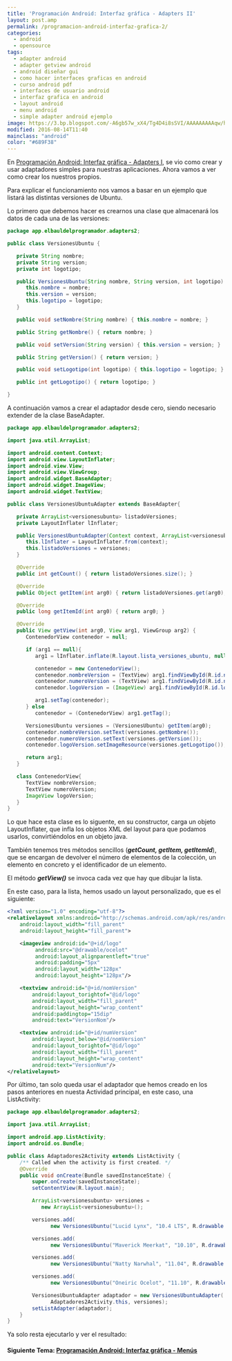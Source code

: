 ```yaml
---
title: 'Programación Android: Interfaz gráfica - Adapters II'
layout: post.amp
permalink: /programacion-android-interfaz-grafica-2/
categories:
  - android
  - opensource
tags:
  - adapter android
  - adapter getview android
  - android diseñar gui
  - como hacer interfaces graficas en android
  - curso android pdf
  - interfaces de usuario android
  - interfaz grafica en android
  - layout android
  - menu android
  - simple adapter android ejemplo
image: https://3.bp.blogspot.com/-A6gb57w_xX4/Tg4D4i8sSVI/AAAAAAAAAqw/hvsbzYlBpPQ/s800/adaptadores2.png
modified: 2016-08-14T11:40
mainclass: "android"
color: "#689F38"
---
```


En [Programación Android: Interfaz gráfica - Adapters I][1], se vio como crear y usar adaptadores simples para nuestras aplicaciones. Ahora vamos a ver como crear los nuestros propios.

<!--more-->

Para explicar el funcionamiento nos vamos a basar en un ejemplo que listará las distintas versiones de Ubuntu.

Lo primero que debemos hacer es crearnos una clase que almacenará los datos de cada una de las versiones:

```java
package app.elbauldelprogramador.adapters2;

public class VersionesUbuntu {

   private String nombre;
   private String version;
   private int logotipo;

   public VersionesUbuntu(String nombre, String version, int logotipo) {
      this.nombre = nombre;
      this.version = version;
      this.logotipo = logotipo;
   }

   public void setNombre(String nombre) { this.nombre = nombre; }

   public String getNombre() { return nombre; }

   public void setVersion(String version) { this.version = version; }

   public String getVersion() { return version; }

   public void setLogotipo(int logotipo) { this.logotipo = logotipo; }

   public int getLogotipo() { return logotipo; }

}
```

A continuación vamos a crear el adaptador desde cero, siendo necesario extender de la clase BaseAdapter.

```java
package app.elbauldelprogramador.adapters2;

import java.util.ArrayList;

import android.content.Context;
import android.view.LayoutInflater;
import android.view.View;
import android.view.ViewGroup;
import android.widget.BaseAdapter;
import android.widget.ImageView;
import android.widget.TextView;

public class VersionesUbuntuAdapter extends BaseAdapter{

   private ArrayList<versionesubuntu> listadoVersiones;
   private LayoutInflater lInflater;

   public VersionesUbuntuAdapter(Context context, ArrayList<versionesubuntu> versiones) {
      this.lInflater = LayoutInflater.from(context);
      this.listadoVersiones = versiones;
   }

   @Override
   public int getCount() { return listadoVersiones.size(); }

   @Override
   public Object getItem(int arg0) { return listadoVersiones.get(arg0); }

   @Override
   public long getItemId(int arg0) { return arg0; }

   @Override
   public View getView(int arg0, View arg1, ViewGroup arg2) {
      ContenedorView contenedor = null;

      if (arg1 == null){
         arg1 = lInflater.inflate(R.layout.lista_versiones_ubuntu, null);

         contenedor = new ContenedorView();
         contenedor.nombreVersion = (TextView) arg1.findViewById(R.id.nomVersion);
         contenedor.numeroVersion = (TextView) arg1.findViewById(R.id.numVersion);
         contenedor.logoVersion = (ImageView) arg1.findViewById(R.id.logo);

         arg1.setTag(contenedor);
      } else
         contenedor = (ContenedorView) arg1.getTag();

      VersionesUbuntu versiones = (VersionesUbuntu) getItem(arg0);
      contenedor.nombreVersion.setText(versiones.getNombre());
      contenedor.numeroVersion.setText(versiones.getVersion());
      contenedor.logoVersion.setImageResource(versiones.getLogotipo());

      return arg1;
   }

   class ContenedorView{
      TextView nombreVersion;
      TextView numeroVersion;
      ImageView logoVersion;
   }
}
```

Lo que hace esta clase es lo siguente, en su constructor, carga un objeto LayoutInflater, que infla los objetos XML del layout para que podamos usarlos, convirtiéndolos en un objeto java.

También tenemos tres métodos sencillos (***getCount, getItem, getItemId***), que se encargan de devolver el número de elementos de la colección, un elemento en concreto y el identificador de un elemento.

El método ***getView()*** se invoca cada vez que hay que dibujar la lista.

En este caso, para la lista, hemos usado un layout personalizado, que es el siguiente:

```xml
<?xml version="1.0" encoding="utf-8"?>
<relativelayout xmlns:android="http://schemas.android.com/apk/res/android"
    android:layout_width="fill_parent"
    android:layout_height="fill_parent">

    <imageview android:id="@+id/logo"
         android:src="@drawable/ocelot"
         android:layout_alignparentleft="true"
         android:padding="5px"
         android:layout_width="128px"
         android:layout_height="128px"/>

    <textview android:id="@+id/nomVersion"
        android:layout_torightof="@id/logo"
        android:layout_width="fill_parent"
        android:layout_height="wrap_content"
        android:paddingtop="15dip"
        android:text="VersionNom"/>

    <textview android:id="@+id/numVersion"
        android:layout_below="@id/nomVersion"
        android:layout_torightof="@id/logo"
        android:layout_width="fill_parent"
        android:layout_height="wrap_content"
        android:text="VersionNum"/>
</relativelayout>
```

Por último, tan solo queda usar el adaptador que hemos creado en los pasos anteriores en nuesta Actividad principal, en este caso, una ListActivity:

```java
package app.elbauldelprogramador.adapters2;

import java.util.ArrayList;

import android.app.ListActivity;
import android.os.Bundle;

public class Adaptadores2Activity extends ListActivity {
    /** Called when the activity is first created. */
    @Override
    public void onCreate(Bundle savedInstanceState) {
        super.onCreate(savedInstanceState);
        setContentView(R.layout.main);

        ArrayList<versionesubuntu> versiones =
           new ArrayList<versionesubuntu>();

        versiones.add(
              new VersionesUbuntu("Lucid Lynx", "10.4 LTS", R.drawable.lucid));

        versiones.add(
              new VersionesUbuntu("Maverick Meerkat", "10.10", R.drawable.u1010));

        versiones.add(
              new VersionesUbuntu("Natty Narwhal", "11.04", R.drawable.natty));

        versiones.add(
              new VersionesUbuntu("Oneiric Ocelot", "11.10", R.drawable.ocelot));

        VersionesUbuntuAdapter adaptador = new VersionesUbuntuAdapter(
              Adaptadores2Activity.this, versiones);
        setListAdapter(adaptador);
    }
}
```

Ya solo resta ejecutarlo y ver el resultado:

<figure>
    <amp-img on="tap:lightbox1" role="button" tabindex="0" layout="responsive" title="Adaptadores en Android" alt="Adaptadores en Android"  height="800" width="420" src="https://3.bp.blogspot.com/-A6gb57w_xX4/Tg4D4i8sSVI/AAAAAAAAAqw/hvsbzYlBpPQ/s800/adaptadores2.png"></amp-img>
</figure>

#### Siguiente Tema: [Programación Android: Interfaz gráfica - Menús][2]

 [1]: https://elbauldelprogramador.com/programacion-android-interfaz-grafica_28
 [2]: https://elbauldelprogramador.com/programacion-android-interfaz-grafica_08/
